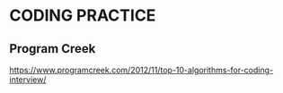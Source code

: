 <h1>CODING PRACTICE</h1>

<h2>Program Creek</h2>

<a href="https://www.programcreek.com/2012/11/top-10-algorithms-for-coding-interview">
https://www.programcreek.com/2012/11/top-10-algorithms-for-coding-interview/</a>